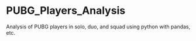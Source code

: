 # PUBG_Players_Analysis
Analysis of PUBG players in solo, duo, and squad using python with pandas, etc.
